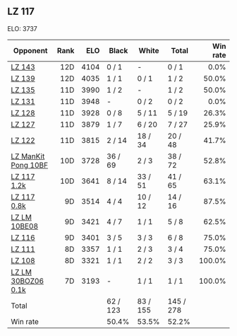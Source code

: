 ## LZ 117 ##

ELO: 3737

Opponent | Rank | ELO | Black | White | Total | Win rate
---------|-----:|----:|-------|-------|-------|-------:
[LZ 143](LZ%20143.md) | 12D | 4104 | 0 / 1 | - | 0 / 1 | 0.0%
[LZ 139](LZ%20139.md) | 12D | 4035 | 1 / 1 | 0 / 1 | 1 / 2 | 50.0%
[LZ 135](LZ%20135.md) | 11D | 3990 | 1 / 2 | - | 1 / 2 | 50.0%
[LZ 131](LZ%20131.md) | 11D | 3948 | - | 0 / 2 | 0 / 2 | 0.0%
[LZ 128](LZ%20128.md) | 11D | 3928 | 0 / 8 | 5 / 11 | 5 / 19 | 26.3%
[LZ 127](LZ%20127.md) | 11D | 3879 | 1 / 7 | 6 / 20 | 7 / 27 | 25.9%
[LZ 122](LZ%20122.md) | 11D | 3815 | 2 / 14 | 18 / 34 | 20 / 48 | 41.7%
[LZ ManKit Pong 10BF](LZ%20ManKit%20Pong%2010BF.md) | 10D | 3728 | 36 / 69 | 2 / 3 | 38 / 72 | 52.8%
[LZ 117 1.2k](LZ%20117%201.2k.md) | 10D | 3641 | 8 / 14 | 33 / 51 | 41 / 65 | 63.1%
[LZ 117 0.8k](LZ%20117%200.8k.md) | 9D | 3514 | 4 / 4 | 10 / 12 | 14 / 16 | 87.5%
[LZ LM 10BE08](LZ%20LM%2010BE08.md) | 9D | 3421 | 4 / 7 | 1 / 1 | 5 / 8 | 62.5%
[LZ 116](LZ%20116.md) | 9D | 3401 | 3 / 5 | 3 / 3 | 6 / 8 | 75.0%
[LZ 111](LZ%20111.md) | 8D | 3357 | 1 / 1 | 2 / 3 | 3 / 4 | 75.0%
[LZ 108](LZ%20108.md) | 8D | 3321 | 1 / 1 | 2 / 2 | 3 / 3 | 100.0%
[LZ LM 30BOZ06 0.1k](LZ%20LM%2030BOZ06%200.1k.md) | 7D | 3193 | - | 1 / 1 | 1 / 1 | 100.0%
Total | | | 62 / 123 | 83 / 155 | 145 / 278 | 
Win rate| | | 50.4% | 53.5% | 52.2% | 
